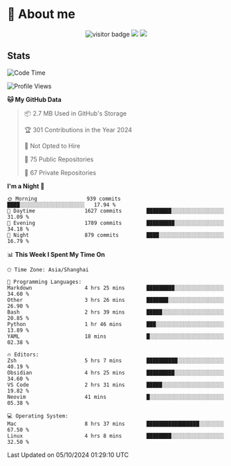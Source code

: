 <!-- ![](https://youpai.roccoshi.top/img/20200804214216.png) -->

# 🧐 About me
 
<p align="center">
<img src="https://visitor-badge.laobi.icu/badge?page_id=Lincest.Lincest&title=hits" alt="visitor badge"/>
<a href="mailto:imroccoshi@gmail.com"><img src="https://img.shields.io/badge/gmail-imroccoshi%40gmail.com-red"></a>
<a href="https://blog.roccoshi.top"><img src="https://img.shields.io/badge/blog-roccoshi-green"></a>
</p>

## Stats

<!--START_SECTION:waka-->
![Code Time](http://img.shields.io/badge/Code%20Time-1%2C532%20hrs%2029%20mins-blue)

![Profile Views](http://img.shields.io/badge/Profile%20Views-1-blue)

**🐱 My GitHub Data** 

> 📦 2.7 MB Used in GitHub's Storage 
 > 
> 🏆 301 Contributions in the Year 2024
 > 
> 🚫 Not Opted to Hire
 > 
> 📜 75 Public Repositories 
 > 
> 🔑 67 Private Repositories 
 > 
**I'm a Night 🦉** 

```text
🌞 Morning                939 commits         ████░░░░░░░░░░░░░░░░░░░░░   17.94 % 
🌆 Daytime                1627 commits        ████████░░░░░░░░░░░░░░░░░   31.09 % 
🌃 Evening                1789 commits        █████████░░░░░░░░░░░░░░░░   34.18 % 
🌙 Night                  879 commits         ████░░░░░░░░░░░░░░░░░░░░░   16.79 % 
```


📊 **This Week I Spent My Time On** 

```text
🕑︎ Time Zone: Asia/Shanghai

💬 Programming Languages: 
Markdown                 4 hrs 25 mins       █████████░░░░░░░░░░░░░░░░   34.60 % 
Other                    3 hrs 26 mins       ███████░░░░░░░░░░░░░░░░░░   26.90 % 
Bash                     2 hrs 39 mins       █████░░░░░░░░░░░░░░░░░░░░   20.85 % 
Python                   1 hr 46 mins        ███░░░░░░░░░░░░░░░░░░░░░░   13.89 % 
YAML                     18 mins             █░░░░░░░░░░░░░░░░░░░░░░░░   02.38 % 

🔥 Editors: 
Zsh                      5 hrs 7 mins        ██████████░░░░░░░░░░░░░░░   40.19 % 
Obsidian                 4 hrs 25 mins       █████████░░░░░░░░░░░░░░░░   34.60 % 
VS Code                  2 hrs 31 mins       █████░░░░░░░░░░░░░░░░░░░░   19.82 % 
Neovim                   41 mins             █░░░░░░░░░░░░░░░░░░░░░░░░   05.38 % 

💻 Operating System: 
Mac                      8 hrs 37 mins       █████████████████░░░░░░░░   67.50 % 
Linux                    4 hrs 8 mins        ████████░░░░░░░░░░░░░░░░░   32.50 % 
```


 Last Updated on 05/10/2024 01:29:10 UTC
<!--END_SECTION:waka-->


